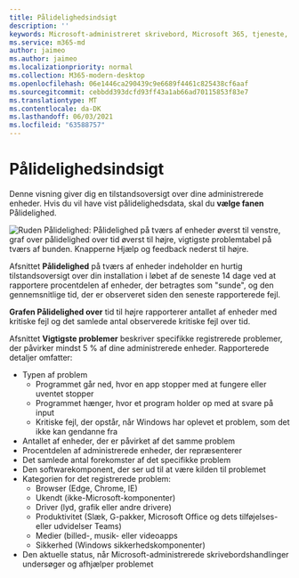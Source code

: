 ```yaml
---
title: Pålidelighedsindsigt
description: ''
keywords: Microsoft-administreret skrivebord, Microsoft 365, tjeneste, dokumentation
ms.service: m365-md
author: jaimeo
ms.author: jaimeo
ms.localizationpriority: normal
ms.collection: M365-modern-desktop
ms.openlocfilehash: 06e1446ca290439c9e6689f4461c825438cf6aaf
ms.sourcegitcommit: cebbdd393dcfd93ff43a1ab66ad70115853f83e7
ms.translationtype: MT
ms.contentlocale: da-DK
ms.lasthandoff: 06/03/2021
ms.locfileid: "63588757"
---
```

# <a name="reliability-insights"></a>Pålidelighedsindsigt

Denne visning giver dig en tilstandsoversigt over dine administrerede enheder. Hvis du vil have vist pålidelighedsdata, skal du **vælge fanen** Pålidelighed.


![Ruden Pålidelighed: Pålidelighed på tværs af enheder øverst til venstre, graf over pålidelighed over tid øverst til højre, vigtigste problemtabel på tværs af bunden. Knapperne Hjælp og feedback nederst til højre.](../../media/insights_reliability.png)

Afsnittet **Pålidelighed** på tværs af enheder indeholder en hurtig tilstandsoversigt over din installation i løbet af de seneste 14 dage ved at rapportere procentdelen af enheder, der betragtes som "sunde", og den gennemsnitlige tid, der er observeret siden den seneste rapporterede fejl. 

 
**Grafen Pålidelighed over** tid til højre rapporterer antallet af enheder med kritiske fejl og det samlede antal observerede kritiske fejl over tid.

Afsnittet **Vigtigste problemer** beskriver specifikke registrerede problemer, der påvirker mindst 5 % af dine administrerede enheder. Rapporterede detaljer omfatter:

- Typen af problem
    - Programmet går ned, hvor en app stopper med at fungere eller uventet stopper
    - Programmet hænger, hvor et program holder op med at svare på input
    - Kritiske fejl, der opstår, når Windows har oplevet et problem, som det ikke kan gendanne fra
- Antallet af enheder, der er påvirket af det samme problem
- Procentdelen af administrerede enheder, der repræsenterer
- Det samlede antal forekomster af det specifikke problem
- Den softwarekomponent, der ser ud til at være kilden til problemet
- Kategorien for det registrerede problem:
    - Browser (Edge, Chrome, IE)
    - Ukendt (ikke-Microsoft-komponenter)
    - Driver (lyd, grafik eller andre drivere)
    - Produktivitet (Slæk, G-pakker, Microsoft Office og dets tilføjelses- eller udvidelser Teams)
    - Medier (billed-, musik- eller videoapps
    - Sikkerhed (Windows sikkerhedskomponenter)
- Den aktuelle status, når Microsoft-administrerede skrivebordshandlinger undersøger og afhjælper problemet

